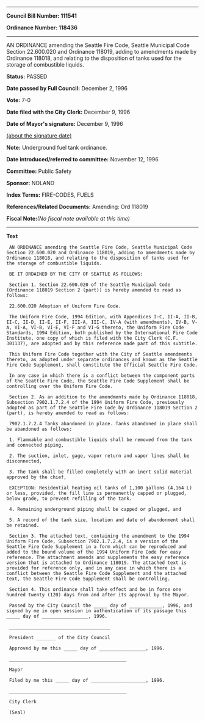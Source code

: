 

********

**Council Bill Number: 111541**
   
**Ordinance Number: 118436**
********

 AN ORDINANCE amending the Seattle Fire Code, Seattle Municipal Code Section 22.600.020 and Ordinance 118019, adding to amendments made by Ordinance 118018, and relating to the disposition of tanks used for the storage of combustible liquids.

**Status:** PASSED
   
**Date passed by Full Council:** December 2, 1996
   
**Vote:** 7-0
   
**Date filed with the City Clerk:** December 9, 1996
   
**Date of Mayor's signature:** December 9, 1996
   
[(about the signature date)](/~public/approvaldate.htm)
   
   
**Note:** Underground fuel tank ordinance.

   
**Date introduced/referred to committee:** November 12, 1996
   
**Committee:** Public Safety
   
**Sponsor:** NOLAND
   
   
**Index Terms:** FIRE-CODES, FUELS

**References/Related Documents:** Amending: Ord 118019

**Fiscal Note:**_(No fiscal note available at this time)_

********

**Text**
   
```
 AN ORDINANCE amending the Seattle Fire Code, Seattle Municipal Code Section 22.600.020 and Ordinance 118019, adding to amendments made by Ordinance 118018, and relating to the disposition of tanks used for the storage of combustible liquids.

 BE IT ORDAINED BY THE CITY OF SEATTLE AS FOLLOWS:

 Section 1. Section 22.600.020 of the Seattle Municipal Code (Ordinance 118019 Section 2 (part)) is hereby amended to read as follows:

 22.600.020 Adoption of Uniform Fire Code.

 The Uniform Fire Code, 1994 Edition, with Appendices I-C, II-A, II-B, II-C, II-D, II-E, II-F, III-A, III-C, IV-A (with amendments), IV-B, V- A, VI-A, VI-B, VI-E, VI-F and VI-G thereto, the Uniform Fire Code Standards, 1994 Edition, both published by the International Fire Code Institute, one copy of which is filed with the City Clerk (C.F. 301137), are adopted and by this reference made part of this subtitle.

 This Uniform Fire Code together with the City of Seattle amendments thereto, as adopted under separate ordinances and known as the Seattle Fire Code Supplement, shall constitute the Official Seattle Fire Code.

 In any case in which there is a conflict between the component parts of the Seattle Fire Code, the Seattle Fire Code Supplement shall be controlling over the Uniform Fire Code.

 Section 2. As an addition to the amendments made by Ordinance 118018, Subsection 7902.1.7.2.4 of the 1994 Uniform Fire Code, previously adopted as part of the Seattle Fire Code by Ordinance 118019 Section 2 (part), is hereby amended to read as follows:

 7902.1.7.2.4 Tanks abandoned in place. Tanks abandoned in place shall be abandoned as follows:

 1. Flammable and combustible liquids shall be removed from the tank and connected piping,

 2. The suction, inlet, gage, vapor return and vapor lines shall be disconnected,

 3. The tank shall be filled completely with an inert solid material approved by the chief,

 EXCEPTION: Residential heating oil tanks of 1,100 gallons (4,164 L) or less, provided, the fill line is permanently capped or plugged, below grade, to prevent refilling of the tank.

 4. Remaining underground piping shall be capped or plugged, and

 5. A record of the tank size, location and date of abandonment shall be retained.

 Section 3. The attached text, containing the amendment to the 1994 Uniform Fire Code, Subsection 7902.1.7.2.4, is a version of the Seattle Fire Code Supplement in a form which can be reproduced and added to the bound volume of the 1994 Uniform Fire Code for easy reference. The attachment amends and supplements the easy reference version that is attached to Ordinance 118019. The attached text is provided for reference only, and in any case in which there is a conflict between the Seattle Fire Code Supplement and the attached text, the Seattle Fire Code Supplement shall be controlling.

 Section 4. This ordinance shall take effect and be in force one hundred twenty (120) days from and after its approval by the Mayor.

 Passed by the City Council the _____ day of ____________, 1996, and signed by me in open session in authentication of its passage this _____ day of _________________, 1996.

 _____________________________________

 President _______ of the City Council

 Approved by me this _____ day of _________________, 1996.

 ___________________________________________

 Mayor

 Filed by me this _____ day of ____________________, 1996.

 ___________________________________________

 City Clerk

 (Seal)

```
